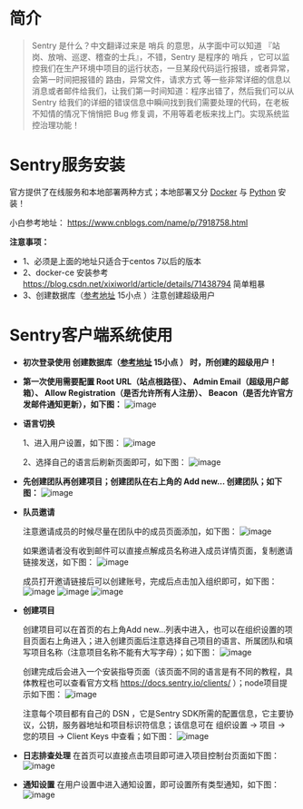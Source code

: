 # 简介

> Sentry 是什么？中文翻译过来是 哨兵 的意思，从字面中可以知道 『站岗、放哨、巡逻、稽查的士兵』，不错，Sentry 是程序的 哨兵 ，它可以监控我们在生产环境中项目的运行状态，一旦某段代码运行报错，或者异常，会第一时间把报错的 路由，异常文件，请求方式 等一些非常详细的信息以消息或者邮件给我们，让我们第一时间知道：程序出错了，然后我们可以从 Sentry 给我们的详细的错误信息中瞬间找到我们需要处理的代码，在老板不知情的情况下悄悄把 Bug 修复调，不用等着老板来找上门。实现系统监控治理功能！

# Sentry服务安装

官方提供了在线服务和本地部署两种方式；本地部署又分 [Docker](https://docs.sentry.io/server/installation/docker/) 与 [Python](https://docs.sentry.io/server/installation/python/) 安装！

小白参考地址： https://www.cnblogs.com/name/p/7918758.html

**注意事项：**
- 1、必须是上面的地址只适合于centos 7以后的版本
- 2、docker-ce 安装参考 https://blog.csdn.net/xixiworld/article/details/71438794 简单粗暴
- 3、创建数据库（[参考地址](https://www.cnblogs.com/name/p/7918758.html) 15小点 ）注意创建超级用户

# Sentry客户端系统使用

- **初次登录使用 创建数据库（[参考地址](https://www.cnblogs.com/name/p/7918758.html) 15小点 ） 时，所创建的超级用户！**
- **第一次使用需要配置 Root URL（站点根路径）、 Admin Email（超级用户邮箱）、 Allow Registration（是否允许所有人注册）、 Beacon（是否允许官方发邮件通知更新），如下图：**
![image](image/01.png?raw=true)

- **语言切换**
    
    1、进入用户设置，如下图：
    ![image](image/02.png?raw=true)

    2、选择自己的语言后刷新页面即可，如下图：
    ![image](image/03.png?raw=true)
    

- **先创建团队再创建项目；创建团队在右上角的 Add new... 创建团队；如下图：**
    ![image](image/04.png?raw=true)
    
- **队员邀请**
    
    注意邀请成员的时候尽量在团队中的成员页面添加，如下图：
    ![image](image/05.png?raw=true)
    
    如果邀请者没有收到邮件可以直接点解成员名称进入成员详情页面，复制邀请链接发送，如下图：
    ![image](image/06.png?raw=true)
    
    成员打开邀请链接后可以创建账号，完成后点击加入组织即可，如下图：
    ![image](image/07.png?raw=true)
    ![image](image/08.png?raw=true)
    ![image](image/09.jpg?raw=true)
    

- **创建项目**

    创建项目可以在首页的右上角Add new...列表中进入，也可以在组织设置的项目页面右上角进入；进入创建页面后注意选择自己项目的语言、所属团队和填写项目名称（注意项目名称不能有大写字母）；如下图：
    ![image](image/10.png?raw=true)
    
    创建完成后会进入一个安装指导页面（该页面不同的语言是有不同的教程，具体教程也可以查看官方文档 https://docs.sentry.io/clients/ ）；node项目提示如下图：
    ![image](image/11.png?raw=true)
    
    注意每个项目都有自己的 DSN ，它是Sentry SDK所需的配置信息，它主要协议，公钥，服务器地址和项目标识符信息；该信息可在 组织设置 -> 项目 -> 您的项目 -> Client Keys 中查看；如下图：
    ![image](image/12.png?raw=true)

- **日志排查处理**
    在首页可以直接点击项目即可进入项目控制台页面如下图：
    ![image](image/13.jpg?raw=true)

- **通知设置**
    在用户设置中进入通知设置，即可设置所有类型通知，如下图：
    ![image](image/14.png?raw=true)
    
